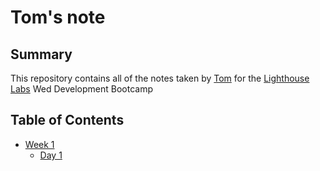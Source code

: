 # Tom's note

## Summary
This repository contains all of the notes taken by [Tom](https://github.com/tnathalang) for the [Lighthouse Labs](https://lighthouselabs.ca/) Wed Development Bootcamp

## Table of Contents
* [Week 1](/Week_1)
  * [Day 1](/Week_1/Day_1)

